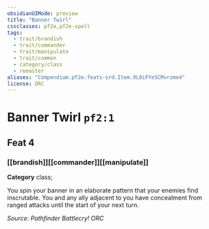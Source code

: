```yaml
---
obsidianUIMode: preview
title: "Banner Twirl"
cssclasses: pf2e,pf2e-spell
tags:
  - trait/brandish
  - trait/commander
  - trait/manipulate
  - trait/common
  - category/class
  - remaster
aliases: "Compendium.pf2e.feats-srd.Item.9L0iFYeSCMvrzme4"
license: ORC
---
```

# Banner Twirl `pf2:1`
## Feat 4
### [[brandish]][[commander]][[manipulate]]

**Category** class; 




You spin your banner in an elaborate pattern that your enemies find inscrutable. You and any ally adjacent to you have concealment from ranged attacks until the start of your next turn.

*Source: Pathfinder Battlecry!*
*ORC*